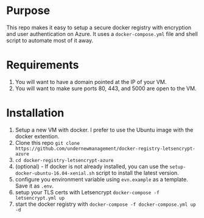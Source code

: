 # Purpose

This repo makes it easy to setup a secure docker registry with encryption and 
user authentication on Azure. It uses a `docker-compose.yml` file and shell
script to automate most of it away.

# Requirements

  1. You will want to have a domain pointed at the IP of your VM.
  1. You will want to make sure ports 80, 443, and 5000 are open to the VM.

# Installation

  1. Setup a new VM with docker. I prefer to use the Ubuntu image with the docker extention.
  1. Clone this repo `git clone https://github.com/undernewmanagement/docker-registry-letsencrypt-azure`
  1. `cd docker-registry-letsencrypt-azure`
  1. (optional) - If docker is not already installed, you can use the `setup-docker-ubuntu-16.04-xenial.sh`
     script to install the latest version.
  1. configure you environment variable using `evn.example` as a template. Save it as `.env`.
  1. setup your TLS certs with Letsencrypt `docker-compose -f letsencrypt.yml up`
  1. start the docker registry with `docker-compose -f docker-compose.yml up -d`


